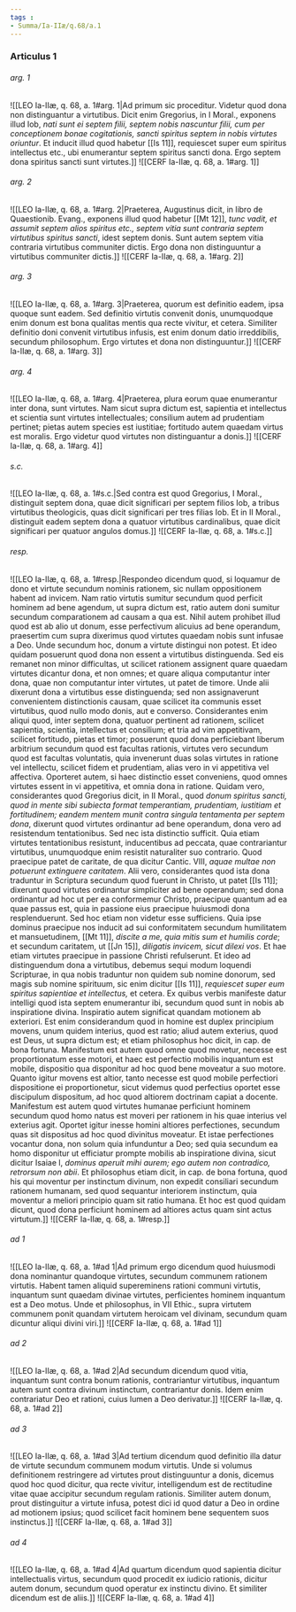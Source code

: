 ```yaml
---
tags : 
- Summa/Ia-IIæ/q.68/a.1
---
```


### Articulus 1

###### arg. 1
![[LEO Ia-IIæ, q. 68, a. 1#arg. 1|Ad primum sic proceditur. Videtur quod dona non distinguantur a virtutibus. Dicit enim Gregorius, in I Moral., exponens illud Iob, *nati sunt ei septem filii, septem nobis nascuntur filii, cum per conceptionem bonae cogitationis, sancti spiritus septem in nobis virtutes oriuntur*. Et inducit illud quod habetur [[Is 11]], requiescet super eum spiritus intellectus etc., ubi enumerantur septem spiritus sancti dona. Ergo septem dona spiritus sancti sunt virtutes.]]
![[CERF Ia-IIæ, q. 68, a. 1#arg. 1]]

###### arg. 2
![[LEO Ia-IIæ, q. 68, a. 1#arg. 2|Praeterea, Augustinus dicit, in libro de Quaestionib. Evang., exponens illud quod habetur [[Mt 12]], *tunc vadit, et assumit septem alios spiritus etc., septem vitia sunt contraria septem virtutibus spiritus sancti*, idest septem donis. Sunt autem septem vitia contraria virtutibus communiter dictis. Ergo dona non distinguuntur a virtutibus communiter dictis.]]
![[CERF Ia-IIæ, q. 68, a. 1#arg. 2]]

###### arg. 3
![[LEO Ia-IIæ, q. 68, a. 1#arg. 3|Praeterea, quorum est definitio eadem, ipsa quoque sunt eadem. Sed definitio virtutis convenit donis, unumquodque enim donum est bona qualitas mentis qua recte vivitur, et cetera. Similiter definitio doni convenit virtutibus infusis, est enim donum datio irreddibilis, secundum philosophum. Ergo virtutes et dona non distinguuntur.]]
![[CERF Ia-IIæ, q. 68, a. 1#arg. 3]]

###### arg. 4
![[LEO Ia-IIæ, q. 68, a. 1#arg. 4|Praeterea, plura eorum quae enumerantur inter dona, sunt virtutes. Nam sicut supra dictum est, sapientia et intellectus et scientia sunt virtutes intellectuales; consilium autem ad prudentiam pertinet; pietas autem species est iustitiae; fortitudo autem quaedam virtus est moralis. Ergo videtur quod virtutes non distinguantur a donis.]]
![[CERF Ia-IIæ, q. 68, a. 1#arg. 4]]

###### s.c.
![[LEO Ia-IIæ, q. 68, a. 1#s.c.|Sed contra est quod Gregorius, I Moral., distinguit septem dona, quae dicit significari per septem filios Iob, a tribus virtutibus theologicis, quas dicit significari per tres filias Iob. Et in II Moral., distinguit eadem septem dona a quatuor virtutibus cardinalibus, quae dicit significari per quatuor angulos domus.]]
![[CERF Ia-IIæ, q. 68, a. 1#s.c.]]

###### resp.
![[LEO Ia-IIæ, q. 68, a. 1#resp.|Respondeo dicendum quod, si loquamur de dono et virtute secundum nominis rationem, sic nullam oppositionem habent ad invicem. Nam ratio virtutis sumitur secundum quod perficit hominem ad bene agendum, ut supra dictum est, ratio autem doni sumitur secundum comparationem ad causam a qua est. Nihil autem prohibet illud quod est ab alio ut donum, esse perfectivum alicuius ad bene operandum, praesertim cum supra dixerimus quod virtutes quaedam nobis sunt infusae a Deo. Unde secundum hoc, donum a virtute distingui non potest. Et ideo quidam posuerunt quod dona non essent a virtutibus distinguenda. Sed eis remanet non minor difficultas, ut scilicet rationem assignent quare quaedam virtutes dicantur dona, et non omnes; et quare aliqua computantur inter dona, quae non computantur inter virtutes, ut patet de timore. Unde alii dixerunt dona a virtutibus esse distinguenda; sed non assignaverunt convenientem distinctionis causam, quae scilicet ita communis esset virtutibus, quod nullo modo donis, aut e converso. Considerantes enim aliqui quod, inter septem dona, quatuor pertinent ad rationem, scilicet sapientia, scientia, intellectus et consilium; et tria ad vim appetitivam, scilicet fortitudo, pietas et timor; posuerunt quod dona perficiebant liberum arbitrium secundum quod est facultas rationis, virtutes vero secundum quod est facultas voluntatis, quia invenerunt duas solas virtutes in ratione vel intellectu, scilicet fidem et prudentiam, alias vero in vi appetitiva vel affectiva. Oporteret autem, si haec distinctio esset conveniens, quod omnes virtutes essent in vi appetitiva, et omnia dona in ratione. Quidam vero, considerantes quod Gregorius dicit, in II Moral., quod *donum spiritus sancti, quod in mente sibi subiecta format temperantiam, prudentiam, iustitiam et fortitudinem; eandem mentem munit contra singula tentamenta per septem dona*, dixerunt quod virtutes ordinantur ad bene operandum, dona vero ad resistendum tentationibus. Sed nec ista distinctio sufficit. Quia etiam virtutes tentationibus resistunt, inducentibus ad peccata, quae contrariantur virtutibus, unumquodque enim resistit naturaliter suo contrario. Quod praecipue patet de caritate, de qua dicitur Cantic. VIII, *aquae multae non potuerunt extinguere caritatem*. Alii vero, considerantes quod ista dona traduntur in Scriptura secundum quod fuerunt in Christo, ut patet [[Is 11]]; dixerunt quod virtutes ordinantur simpliciter ad bene operandum; sed dona ordinantur ad hoc ut per ea conformemur Christo, praecipue quantum ad ea quae passus est, quia in passione eius praecipue huiusmodi dona resplenduerunt. Sed hoc etiam non videtur esse sufficiens. Quia ipse dominus praecipue nos inducit ad sui conformitatem secundum humilitatem et mansuetudinem, [[Mt 11]], *discite a me, quia mitis sum et humilis corde*; et secundum caritatem, ut [[Jn 15]], *diligatis invicem, sicut dilexi vos*. Et hae etiam virtutes praecipue in passione Christi refulserunt. Et ideo ad distinguendum dona a virtutibus, debemus sequi modum loquendi Scripturae, in qua nobis traduntur non quidem sub nomine donorum, sed magis sub nomine spirituum, sic enim dicitur [[Is 11]], *requiescet super eum spiritus sapientiae et intellectus,* et cetera. Ex quibus verbis manifeste datur intelligi quod ista septem enumerantur ibi, secundum quod sunt in nobis ab inspiratione divina. Inspiratio autem significat quandam motionem ab exteriori. Est enim considerandum quod in homine est duplex principium movens, unum quidem interius, quod est ratio; aliud autem exterius, quod est Deus, ut supra dictum est; et etiam philosophus hoc dicit, in cap. de bona fortuna. Manifestum est autem quod omne quod movetur, necesse est proportionatum esse motori, et haec est perfectio mobilis inquantum est mobile, dispositio qua disponitur ad hoc quod bene moveatur a suo motore. Quanto igitur movens est altior, tanto necesse est quod mobile perfectiori dispositione ei proportionetur, sicut videmus quod perfectius oportet esse discipulum dispositum, ad hoc quod altiorem doctrinam capiat a docente. Manifestum est autem quod virtutes humanae perficiunt hominem secundum quod homo natus est moveri per rationem in his quae interius vel exterius agit. Oportet igitur inesse homini altiores perfectiones, secundum quas sit dispositus ad hoc quod divinitus moveatur. Et istae perfectiones vocantur dona, non solum quia infunduntur a Deo; sed quia secundum ea homo disponitur ut efficiatur prompte mobilis ab inspiratione divina, sicut dicitur Isaiae l, *dominus aperuit mihi aurem; ego autem non contradico, retrorsum non abii*. Et philosophus etiam dicit, in cap. de bona fortuna, quod his qui moventur per instinctum divinum, non expedit consiliari secundum rationem humanam, sed quod sequantur interiorem instinctum, quia moventur a meliori principio quam sit ratio humana. Et hoc est quod quidam dicunt, quod dona perficiunt hominem ad altiores actus quam sint actus virtutum.]]
![[CERF Ia-IIæ, q. 68, a. 1#resp.]]

###### ad 1
![[LEO Ia-IIæ, q. 68, a. 1#ad 1|Ad primum ergo dicendum quod huiusmodi dona nominantur quandoque virtutes, secundum communem rationem virtutis. Habent tamen aliquid supereminens rationi communi virtutis, inquantum sunt quaedam divinae virtutes, perficientes hominem inquantum est a Deo motus. Unde et philosophus, in VII Ethic., supra virtutem communem ponit quandam virtutem heroicam vel divinam, secundum quam dicuntur aliqui divini viri.]]
![[CERF Ia-IIæ, q. 68, a. 1#ad 1]]

###### ad 2
![[LEO Ia-IIæ, q. 68, a. 1#ad 2|Ad secundum dicendum quod vitia, inquantum sunt contra bonum rationis, contrariantur virtutibus, inquantum autem sunt contra divinum instinctum, contrariantur donis. Idem enim contrariatur Deo et rationi, cuius lumen a Deo derivatur.]]
![[CERF Ia-IIæ, q. 68, a. 1#ad 2]]

###### ad 3
![[LEO Ia-IIæ, q. 68, a. 1#ad 3|Ad tertium dicendum quod definitio illa datur de virtute secundum communem modum virtutis. Unde si volumus definitionem restringere ad virtutes prout distinguuntur a donis, dicemus quod hoc quod dicitur, qua recte vivitur, intelligendum est de rectitudine vitae quae accipitur secundum regulam rationis. Similiter autem donum, prout distinguitur a virtute infusa, potest dici id quod datur a Deo in ordine ad motionem ipsius; quod scilicet facit hominem bene sequentem suos instinctus.]]
![[CERF Ia-IIæ, q. 68, a. 1#ad 3]]

###### ad 4
![[LEO Ia-IIæ, q. 68, a. 1#ad 4|Ad quartum dicendum quod sapientia dicitur intellectualis virtus, secundum quod procedit ex iudicio rationis, dicitur autem donum, secundum quod operatur ex instinctu divino. Et similiter dicendum est de aliis.]]
![[CERF Ia-IIæ, q. 68, a. 1#ad 4]]

